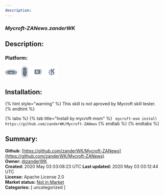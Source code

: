```yaml
---
description: 
---
```


### _Mycroft-ZANews.zanderWK_  
## Description:  
  
  
  
### Platform:  
 ![Mark I](../.gitbook/assets/mark-1-icon.png)  ![Mark II](../.gitbook/assets/mark-2-icon.png)  ![Picroft](../.gitbook/assets/picroft-icon.png)  ![plasmoid](../.gitbook/assets/kde.png)   
## Installation:  
{% hint style="warning" %}
This skill is not aproved by Mycroft skill tester.
{% endhint %}
    
{% tabs %}
{% tab title="Install by mycroft-msm" %}
``` mycroft-msm install https://github.com/zanderWK/Mycroft-ZANews```
{% endtab %}
  {% endtabs %}
    
## Summary:  
**Github:** [https://github.com/zanderWK/Mycroft-ZANews](https://github.com/zanderWK/Mycroft-ZANews)  
**Owner:** [@zanderWK](https://github.com/zanderWK)  
**Created:** 2020 May 03 03:08:23 UTC  **Last updated:** 2020 May 03 03:12:44 UTC  
**License:** Apache License 2.0  
**Market status:** [Not in Market](https://market.mycroft.ai/skill/)  
**Categories:** [ uncategorized ]   
